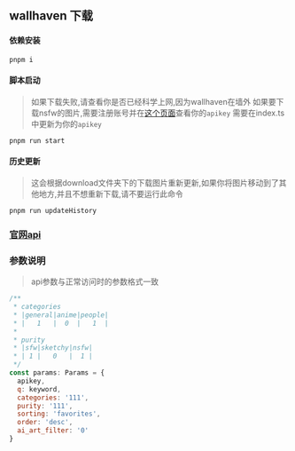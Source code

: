 ## wallhaven 下载

#### 依赖安装
```
pnpm i
```
#### 脚本启动
> 如果下载失败,请查看你是否已经科学上网,因为wallhaven在墙外
> 如果要下载nsfw的图片,需要注册账号并在[这个页面](https://wallhaven.cc/settings/account)查看你的`apikey`
> 需要在index.ts中更新为你的`apikey`
```
pnpm run start
```

#### 历史更新
> 这会根据download文件夹下的下载图片重新更新,如果你将图片移动到了其他地方,并且不想重新下载,请不要运行此命令
```
pnpm run updateHistory
```

### [官网api](https://wallhaven.cc/help/api)

### 参数说明
> api参数与正常访问时的参数格式一致

```js
/**
 * categories
 * |general|anime|people|
 * |   1   |  0  |   1  |
 * 
 * purity
 * |sfw|sketchy|nsfw|
 * | 1 |   0   |  1 |
 */
const params: Params = {
  apikey,
  q: keyword,
  categories: '111',
  purity: '111',
  sorting: 'favorites',
  order: 'desc',
  ai_art_filter: '0'
}
```